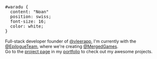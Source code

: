 <samp>
#waradu { <br>
‎ ‎ content: "Noan" <br>
‎ ‎ position: swiss; <br>
‎ ‎ font-size: 16; <br>
‎ ‎ color: white; <br>
}
</samp>
<br><br>
<div align="left">
Full-stack developer founder of <a href="https://github.com/vleerapp">@vleerapp</a>, I'm currently with the <a href="https://github.com/EpilogueTeam">@EpilogueTeam</a>, where we're creating <a href="https://github.com/MergedGames">@MergedGames</a>.<br>Go to the <a href="https://waradu.dev/projects">project page</a> in my <a href="https://waradu.dev">portfolio</a> to check out my awesome projects.
</div>
